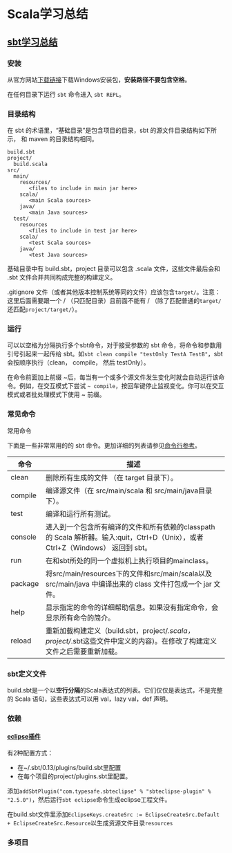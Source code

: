 Scala学习总结
=====

[sbt学习总结](http://www.scala-sbt.org/0.13/tutorial/zh-cn/index.html)
-----

### 安装

从官方网站[下载链接](http://www.scala-sbt.org/download.html)下载Windows安装包，**安装路径不要包含空格**。

在任何目录下运行 `sbt` 命令进入 `sbt REPL`。

### 目录结构

在 sbt 的术语里，“基础目录”是包含项目的目录，sbt 的源文件目录结构如下所示， 和 maven 的目录结构相同。
```
build.sbt
project/
  build.scala
src/
  main/
    resources/
       <files to include in main jar here>
    scala/
       <main Scala sources>
    java/
       <main Java sources>
  test/
    resources
       <files to include in test jar here>
    scala/
       <test Scala sources>
    java/
       <test Java sources>
```
基础目录中有 build.sbt，project 目录可以包含 .scala 文件，这些文件最后会和 .sbt 文件合并共同构成完整的构建定义。

 .gitignore 文件（或者其他版本控制系统等同的文件）应该包含`target/`。注意：这里后面需要跟一个 / （只匹配目录）且前面不能有 / （除了匹配普通的`target/`还匹配`project/target/`）。
 
### 运行
 
可以以空格为分隔执行多个sbt命令，对于接受参数的 sbt 命令，将命令和参数用引号引起来一起传给 sbt。如`sbt clean compile "testOnly TestA TestB"`，sbt会按顺序执行（clean， compile， 然后 testOnly）。

在命令前面加上前缀 ~后，每当有一个或多个源文件发生变化时就会自动运行该命令。例如，在交互模式下尝试 `~ compile`，按回车键停止监视变化。你可以在交互模式或者批处理模式下使用 ~ 前缀。

### 常见命令
常用命令 

下面是一些非常常用的的 sbt 命令。更加详细的列表请参见[命令行参考](http://www.scala-sbt.org/0.13/tutorial/docs/Command-Line-Reference.html)。

|  命令      |  描述    |
| ----------      | -----    |
| clean     | 	删除所有生成的文件 （在 target 目录下）。|
| compile   |	编译源文件（在 src/main/scala 和 src/main/java目录下）。|
| test      | 	编译和运行所有测试。|
| console   | 	进入到一个包含所有编译的文件和所有依赖的classpath 的 Scala 解析器。输入:quit，Ctrl+D（Unix），或者Ctrl+Z（Windows） 返回到 sbt。|
| run       |	在和sbt所处的同一个虚拟机上执行项目的mainclass。|
| package   |	将src/main/resources下的文件和src/main/scala以及src/main/java 中编译出来的 class 文件打包成一个 jar 文件。|
| help      |	显示指定的命令的详细帮助信息。如果没有指定命令，会显示所有命令的简介。|
| reload    |	重新加载构建定义（build.sbt，project/*.scala，project/*.sbt这些文件中定义的内容)。在修改了构建定义文件之后需要重新加载。|

### sbt定义文件

build.sbt是一个以**空行分隔**的Scala表达式的列表。它们仅仅是表达式，不是完整的 Scala 语句，这些表达式可以用 val，lazy val，def 声明。

### 依赖

#### [eclipse插件](https://github.com/typesafehub/sbteclipse)

有2种配置方式：

- 在~/.sbt/0.13/plugins/build.sbt里配置
- 在每个项目的project/plugins.sbt里配置。

添加`addSbtPlugin("com.typesafe.sbteclipse" % "sbteclipse-plugin" % "2.5.0")`，然后运行`sbt eclipse`命令生成eclipse工程文件。

在build.sbt文件里添加`EclipseKeys.createSrc := EclipseCreateSrc.Default + EclipseCreateSrc.Resource`以生成资源文件目录`resources`

### 多项目